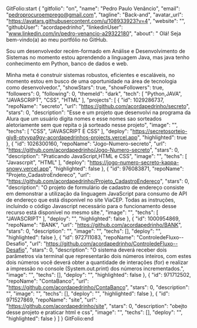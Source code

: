 


 GitFolio:start
{
  "gitfolio": "on",
  "name": "Pedro Paulo Venâncio",
  "email": "pedroprocuroemprego@gmail.com",
  "tagline": "Back-and",
  "avatar_url": "https://avatars.githubusercontent.com/u/108933923?v=4",
  "website": "",
  "githubUser": "acordapedrinho",
  "linkedinUser": "www.linkedin.com/in/pedro-venancio-a29322180",
  "about": "
Olá! Seja bem-vindo(a) ao meu portfólio no GitHub.

Sou um desenvolvedor recém-formado em Análise e Desenvolvimento de Sistemas no momento estou aprendendo a linguagem Java, mas java tenho conhecimento em Python, banco de dados e web. 

Minha meta é construir sistemas robustos, eficientes e escaláveis, no momento estou em busco de uma oportunidade na área de tecnologia como desenvolvedor.",
  "showStars": true,
  "showFollowers": true,
  "followers": 0,
  "following": 0,
  "themeId": "dark",
  "tech": [
  "Python,JAVA",
  "JAVASCRIPT",
  "CSS",
  "HTML"
],
  "projects": [
  {
    "id": 1029286737,
    "repoName": "secreto",
    "url": "https://github.com/acordapedrinho/secreto",
    "stars": 0,
    "description": "Esse e um projeto que desenvolvi na programa da Alura que um usuário  digita nomes e esse nomes sao sorteados aletoriamente sem que repita o já sorteado nesse projeto",
    "image": "",
    "techs": [
      "CSS",
      "JAVASCRIPT E CSS"
    ],
    "deploy": "https://secretosorteio-gjy8-ptyypa9gv-acordapedrinhos-projects.vercel.app",
    "highlighted": true
  },
  {
    "id": 1026300160,
    "repoName": "Jogo-Numero-secreto",
    "url": "https://github.com/acordapedrinho/Jogo-Numero-secreto",
    "stars": 0,
    "description": "Praticando JavaScript,HTML e CSS",
    "image": "",
    "techs": [
      "Javascrpit",
      "HTML"
    ],
    "deploy": "https://jogo-numero-secreto-kappa-snowy.vercel.app",
    "highlighted": false
  },
  {
    "id": 976083871,
    "repoName": "Projeto_CadastroEndereco",
    "url": "https://github.com/acordapedrinho/Projeto_CadastroEndereco",
    "stars": 0,
    "description": "O projeto de formulário de cadastro de endereço consiste em demonstrar a utilização da linguagem JavaScript para consumo de API de endereço que está disponível no site ViaCEP. Todas as instruções, incluíndo o código Javascript necessário para o funcionamento desse recurso está disponível no mesmo site.",
    "image": "",
    "techs": [
      "JAVASCRIPT"
    ],
    "deploy": "",
    "highlighted": false
  },
  {
    "id": 1000954869,
    "repoName": "BANK",
    "url": "https://github.com/acordapedrinho/BANK",
    "stars": 0,
    "description": "",
    "image": "",
    "techs": [],
    "deploy": "",
    "highlighted": false
  },
  {
    "id": 972711083,
    "repoName": "ControledeFluxo--Desafio",
    "url": "https://github.com/acordapedrinho/ControledeFluxo--Desafio",
    "stars": 0,
    "description": "O sistema deverá receber dois parâmetros via terminal que representarão dois números inteiros, com estes dois números você deverá obter a quantidade de interações (for) e realizar a impressão no console (System.out.print) dos números incrementados.",
    "image": "",
    "techs": [],
    "deploy": "",
    "highlighted": false
  },
  {
    "id": 971712502,
    "repoName": "ContaBanco",
    "url": "https://github.com/acordapedrinho/ContaBanco",
    "stars": 0,
    "description": "",
    "image": "",
    "techs": [],
    "deploy": "",
    "highlighted": false
  },
  {
    "id": 971527869,
    "repoName": "site",
    "url": "https://github.com/acordapedrinho/site",
    "stars": 0,
    "description": "obejto desse projeto e praticar html e css",
    "image": "",
    "techs": [],
    "deploy": "",
    "highlighted": false
  }
]
}
GitFolio:end
  
